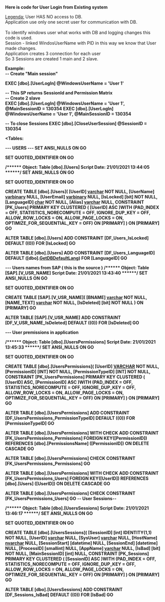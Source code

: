 <b>Here is code for User Login from Existing system</b>

<U>Legenda:</U>
User HAS NO access to DB.<BR> 
Application use only one secret user for  communication with DB.<BR>
<BR>
To identify windows user what works with DB and logging changes  this code is used.<BR>
Session - linked WindosUserName with PID in this way we know that User made changes.<BR>
Application creates 3 connection for each user<BR>
So 3 Sessions are created 1 main and 2 slave.<BR>


<b>Example:<BR>
-- Create "Main session" <BR>
	
<b>EXEC [dbo].[UserLogIn]    @WindowsUserName = 'User 1'</b> <BR>

-- This SP returns SessionId and Permission Matrix <BR>
-- Create 2 slave <br>
EXEC [dbo].[UserLogIn]    @WindowsUserName = 'User 1',    @MainSessionID = 130354
EXEC [dbo].[UserLogIn]    @WindowsUserName = 'User 1',    @MainSessionID = 130354

-- To close Sessions
EXEC [dbo].[CloseUserSession] @SessionID = 130354
 


<Tables:

--- USERS ---
SET ANSI_NULLS ON
GO

SET QUOTED_IDENTIFIER ON
GO

/****** Object:  Table [dbo].[Users]    Script Date: 21/01/2021 13:44:05 ******/
SET ANSI_NULLS ON
GO

SET QUOTED_IDENTIFIER ON
GO

CREATE TABLE [dbo].[Users](
	[UserID] [varchar](50) NOT NULL,
	[UserName] [varbinary](128) NULL,
	[UserEmail] [varbinary](128) NULL,
	[IsLocked] [bit] NOT NULL,
	[LanguageID] [char](1) NOT NULL,
	[Alias] [varchar](50) NULL,
 CONSTRAINT [PK_Users] PRIMARY KEY CLUSTERED 
(
	[UserID] ASC
)WITH (PAD_INDEX = OFF, STATISTICS_NORECOMPUTE = OFF, IGNORE_DUP_KEY = OFF, ALLOW_ROW_LOCKS = ON, ALLOW_PAGE_LOCKS = ON, OPTIMIZE_FOR_SEQUENTIAL_KEY = OFF) ON [PRIMARY]
) ON [PRIMARY]
GO

ALTER TABLE [dbo].[Users] ADD  CONSTRAINT [DF_Users_IsLocked]  DEFAULT ((0)) FOR [IsLocked]
GO

ALTER TABLE [dbo].[Users] ADD  CONSTRAINT [DF_Users_LanguageID]  DEFAULT ([dbo].[GetDBDefaultLang]()) FOR [LanguageID]
GO


--- Users names from SAP ( this is the source )
/****** Object:  Table [SAP].[V_USR_NAME]    Script Date: 21/01/2021 13:43:40 ******/
SET ANSI_NULLS ON
GO

SET QUOTED_IDENTIFIER ON
GO

CREATE TABLE [SAP].[V_USR_NAME](
	[BNAME] [varchar](20) NOT NULL,
	[NAME_TEXT] [varchar](80) NOT NULL,
	[IsDeleted] [bit] NOT NULL
) ON [PRIMARY]
GO

ALTER TABLE [SAP].[V_USR_NAME] ADD  CONSTRAINT [DF_V_USR_NAME_IsDeleted]  DEFAULT ((0)) FOR [IsDeleted]
GO

--- User premissions in application

/****** Object:  Table [dbo].[UsersPermissions]    Script Date: 21/01/2021 13:45:33 ******/
SET ANSI_NULLS ON
GO

SET QUOTED_IDENTIFIER ON
GO

CREATE TABLE [dbo].[UsersPermissions](
	[UserID] [VARCHAR](50) NOT NULL,
	[PermissionID] [INT] NOT NULL,
	[PermissionTypeID] [INT] NOT NULL,
 CONSTRAINT [PK_UsersPermissions] PRIMARY KEY CLUSTERED 
(
	[UserID] ASC,
	[PermissionID] ASC
)WITH (PAD_INDEX = OFF, STATISTICS_NORECOMPUTE = OFF, IGNORE_DUP_KEY = OFF, ALLOW_ROW_LOCKS = ON, ALLOW_PAGE_LOCKS = ON, OPTIMIZE_FOR_SEQUENTIAL_KEY = OFF) ON [PRIMARY]
) ON [PRIMARY]
GO

ALTER TABLE [dbo].[UsersPermissions] ADD  CONSTRAINT [DF_UsersPermissions_PermissionTypeID]  DEFAULT ((0)) FOR [PermissionTypeID]
GO

ALTER TABLE [dbo].[UsersPermissions]  WITH CHECK ADD  CONSTRAINT [FK_UsersPermissions_Permissions] FOREIGN KEY([PermissionID])
REFERENCES [dbo].[PermissionsName] ([PermissionID])
ON DELETE CASCADE
GO

ALTER TABLE [dbo].[UsersPermissions] CHECK CONSTRAINT [FK_UsersPermissions_Permissions]
GO

ALTER TABLE [dbo].[UsersPermissions]  WITH CHECK ADD  CONSTRAINT [FK_UsersPermissions_Users] FOREIGN KEY([UserID])
REFERENCES [dbo].[Users] ([UserID])
ON DELETE CASCADE
GO

ALTER TABLE [dbo].[UsersPermissions] CHECK CONSTRAINT [FK_UsersPermissions_Users]
GO
-- User Sessions--

/****** Object:  Table [dbo].[UsersSessions]    Script Date: 21/01/2021 13:46:17 ******/
SET ANSI_NULLS ON
GO

SET QUOTED_IDENTIFIER ON
GO

CREATE TABLE [dbo].[UsersSessions](
	[SessionID] [int] IDENTITY(1,1) NOT NULL,
	[UserID] [varchar](150) NULL,
	[SysUser] [varchar](150) NULL,
	[HostName] [nvarchar](128) NULL,
	[SessionStart] [datetime] NULL,
	[SessionEnd] [datetime] NULL,
	[ProcessID] [smallint] NULL,
	[AppName] [varchar](250) NULL,
	[IsBad] [bit] NOT NULL,
	[MainSessionID] [int] NULL,
 CONSTRAINT [PK_Sessions] PRIMARY KEY CLUSTERED 
(
	[SessionID] ASC
)WITH (PAD_INDEX = OFF, STATISTICS_NORECOMPUTE = OFF, IGNORE_DUP_KEY = OFF, ALLOW_ROW_LOCKS = ON, ALLOW_PAGE_LOCKS = ON, OPTIMIZE_FOR_SEQUENTIAL_KEY = OFF) ON [PRIMARY]
) ON [PRIMARY]
GO

ALTER TABLE [dbo].[UsersSessions] ADD  CONSTRAINT [DF_Sessions_IsBad]  DEFAULT ((0)) FOR [IsBad]
GO

